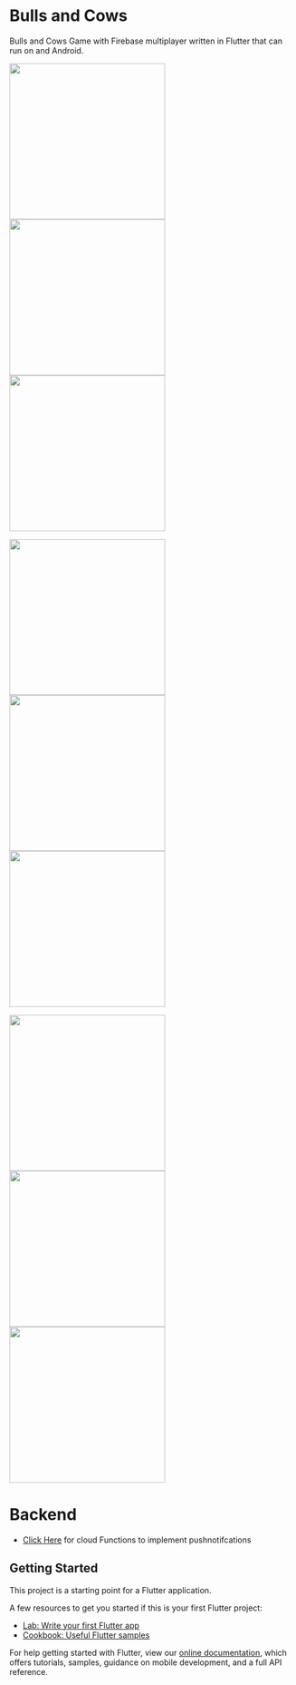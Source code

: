 # Bulls and Cows

Bulls and Cows Game with Firebase multiplayer written in Flutter that can run on and Android.


<img src='Images/login.jpg' width='275'>  <img src='Images/home.jpg' width='275'>  <img src='Images/howToPlay.jpg' width='275'>

<img src='Images/singlePlayer.jpg' width='275'>  <img src='Images/vsPlayer.jpg' width='275'>  <img src='Images/vsAndroid.jpg' width='275'>

<img src='Images/playerList.jpg' width='275'>  <img src='Images/invite.jpg' width='275'>  <img src='Images/profile.jpg' width='275'>

# Backend
- [Click Here](https://github.com/aditya383/CowsAndBulls-Backend) for cloud Functions to implement pushnotifcations

## Getting Started

This project is a starting point for a Flutter application.

A few resources to get you started if this is your first Flutter project:

- [Lab: Write your first Flutter app](https://flutter.dev/docs/get-started/codelab)
- [Cookbook: Useful Flutter samples](https://flutter.dev/docs/cookbook)

For help getting started with Flutter, view our
[online documentation](https://flutter.dev/docs), which offers tutorials,
samples, guidance on mobile development, and a full API reference.
